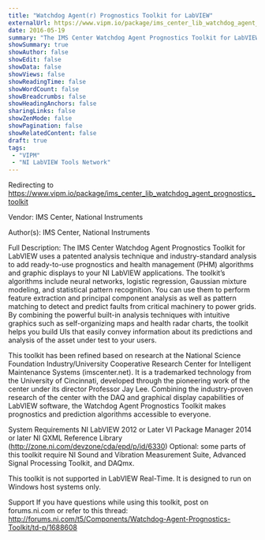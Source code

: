 ```yaml
---
title: "Watchdog Agent(r) Prognostics Toolkit for LabVIEW"
externalUrl: https://www.vipm.io/package/ims_center_lib_watchdog_agent_prognostics_toolkit
date: 2016-05-19
summary: "The IMS Center Watchdog Agent Prognostics Toolkit for LabVIEW uses a patented analysis technique and industry-standard analysis to add ready-to-use prognostics and health management (PHM) algorithms and graphic displays to your NI LabVIEW applications."
showSummary: true
showAuthor: false
showEdit: false
showData: false
showViews: false
showReadingTime: false
showWordCount: false
showBreadcrumbs: false
showHeadingAnchors: false
sharingLinks: false
showZenMode: false
showPagination: false
showRelatedContent: false
draft: true
tags:
 - "VIPM"
 - "NI LabVIEW Tools Network"
---
```


Redirecting to https://www.vipm.io/package/ims_center_lib_watchdog_agent_prognostics_toolkit

Vendor: IMS Center, National Instruments

Author(s): IMS Center, National Instruments
 
Full Description:
The IMS Center Watchdog Agent Prognostics Toolkit for LabVIEW uses a patented analysis technique and industry-standard analysis to add ready-to-use prognostics and health management (PHM) algorithms and graphic displays to your NI LabVIEW applications. The toolkit’s algorithms include neural networks, logistic regression, Gaussian mixture modeling, and statistical pattern recognition. You can use them to perform feature extraction and principal component analysis as well as pattern matching to detect and predict faults from critical machinery to power grids. By combining the powerful built-in analysis techniques with intuitive graphics such as self-organizing maps and health radar charts, the toolkit helps you build UIs that easily convey information about its predictions and analysis of the asset under test to your users.

This toolkit has been refined based on research at the National Science Foundation Industry/University Cooperative Research Center for Intelligent Maintenance Systems (imscenter.net). It is a trademarked technology from the University of Cincinnati, developed through the pioneering work of the center under its director Professor Jay Lee. Combining the industry-proven research of the center with the DAQ and graphical display capabilities of LabVIEW software, the Watchdog Agent Prognostics Toolkit makes prognostics and prediction algorithms accessible to everyone. 

System Requirements
NI LabVIEW 2012 or Later
VI Package Manager 2014 or later
NI GXML Reference Library (http://zone.ni.com/devzone/cda/epd/p/id/6330)
Optional: some parts of this toolkit require NI Sound and Vibration Measurement Suite, Advanced Signal Processing Toolkit, and DAQmx.

This toolkit is not supported in LabVIEW Real-Time. It is designed to run on Windows host systems only.

Support
If you have questions while using this toolkit, post on forums.ni.com or refer to this thread:
http://forums.ni.com/t5/Components/Watchdog-Agent-Prognostics-Toolkit/td-p/1688608